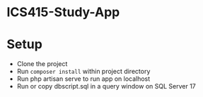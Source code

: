 # ICS415-Study-App

# Setup
- Clone the project
- Run ```composer install``` within project directory
- Run php artisan serve to run app on localhost
- Run or copy dbscript.sql in a query window on SQL Server 17
